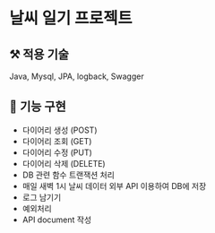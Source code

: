 # 날씨 일기 프로젝트

## ⚒️ 적용 기술
Java, Mysql, JPA, logback, Swagger

## 📝 기능 구현
- 다이어리 생성 (POST)
- 다이어리 조회 (GET)
- 다이어리 수정 (PUT)
- 다이어리 삭제 (DELETE)
- DB 관련 함수 트랜잭션 처리
- 매일 새벽 1시 날씨 데이터 외부 API 이용하여 DB에 저장
- 로그 남기기
- 예외처리
- API document 작성


